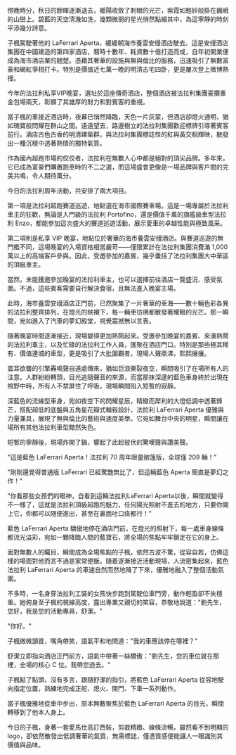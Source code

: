 傍晚時分，秋日的餘暉逐漸退去，暖陽收斂了刺眼的光芒，紫霞如輕紗般掛在巍峨的山巒上。碧藍的天空清澈如洗，幾顆微弱的星光悄然點綴其中，為這寧靜的時刻平添幾分詩意。

子楓駕駛著他的 LaFerrari Aperta，緩緩朝海市養雲安缦酒店駛去。這是安缦酒店集團在中國建造的第四家酒店，曆時十數年、耗資數十億打造而成，自年初開業便成為海市酒店業的翹楚。憑藉其奢華的設施與無與倫比的服務，迅速吸引了無數富豪和網紅爭相打卡。特別是價值近七萬一晚的明清古宅四卧，更是屢次登上微博熱搜。

今年的法拉利私享VIP晚宴，選址於這座傳奇酒店，整個酒店被法拉利集團豪擲重金包場兩天，彰顯了其雄厚的財力和對賓客的重視。

當子楓的車接近酒店時，夜幕已悄然降臨，天色一片灰蒙，但酒店卻燈火通明，猶如瑰寶般閃耀在群山之間。遠遠望去，路邊樹立的法拉利集團歡迎標牌引導著賓客前行。酒店古色古香的明清建築群，與法拉利集團標誌性的紅與黃交相輝映，散發出一種沉穩中透著熱情的獨特氣質。

作為國內超跑市場的佼佼者，法拉利在無數人心中都是絕對的頂尖品牌。多年來，它已成為富豪們購置跑車時的不二之選，而這場盛會更像是一場品牌與客戶間的完美共鳴，令人期待萬分。


今日的法拉利周年活動，共安排了兩大項目。  

第一項是法拉利超跑賽道巡遊，地點選在海市國際賽車場。這是一場專屬於法拉利車主的狂歡，無論是入門級的法拉利 Portofino，還是價值千萬的旗艦級車型法拉利 Enzo，都能參加這次盛大的賽道巡遊活動，展示愛車的卓越性能與極致風采。  

第二項則是私享 VIP 晚宴，地點位於奢華的海市養雲安缦酒店。與賽道巡遊的無門檻不同，這場晚宴的入場資格相當嚴苛——僅限累計在法拉利集團消費滿 1,000 萬以上的高端客戶參與。因此，受邀參加的嘉賓，幾乎囊括了法拉利集團大中華區的頂級車主。  

當然，未能獲邀參加晚宴的法拉利車主，也可以選擇前往酒店一覽盛況、感受氛圍。不過，這些賓客需要自行解決食宿，且無法進入晚宴主場。  

此時，海市養雲安缦酒店正門前，已然聚集了一片奢華的車海——數十輛色彩各異的法拉利整齊排列，在燈光的映襯下，每一輛車彷彿都散發著耀眼的光芒。那一瞬間，宛如進入了汽車的夢幻殿堂，視覺震撼無以言表。  

隨著晚宴時間逐漸接近，現場變得更加熱鬧起來。受邀參加晚宴的嘉賓、來湊熱鬧的法拉利車主，以及忙碌的法拉利工作人員，匯聚在酒店門口。特別是那些極其稀有、價值連城的車型，更是吸引了大批圍觀者，現場人聲鼎沸，熙熙攘攘。  

震耳欲聾的引擎轟鳴聲自遠處傳來，猶如巨浪撕裂夜空，瞬間吸引了在場所有人的注意。人群紛紛轉頭，目光追隨聲音的來源，而當那抹深邃的藍色車身終於出現在視野中時，所有人不禁屏住了呼吸，現場瞬間陷入短暫的寂靜。

深藍色的流線型車身，宛如夜空下的閃耀星辰，精緻而犀利的大燈低調中透著鋒芒，搭配超低的底盤與五角星花瓣式輪毂設計，法拉利 LaFerrari Aperta 優雅與力量兼具，展現了無與倫比的藝術與速度美學。它宛如舞台中央的明星，瞬間讓在場所有其他法拉利車型黯然失色。

短暫的寧靜後，現場炸開了鍋，響起了此起彼伏的驚嘆聲與讚美聲。

"這是藍色 LaFerrari Aperta！法拉利 70 周年限量敞篷版，全球僅 209 輛！"

"剛剛還覺得普通版 LaFerrari 已經驚艷無比了，但這輛藍色 Aperta 簡直是夢幻之作！"

"你看那些女孩們的眼神，自看到這輛法拉利LaFerrari Aperta以後，瞬間就變得不一樣了，這就是法拉利頂級超跑的魅力，任何陽光照射不進去的地方，只要你開上它，你都可以随便進出，甚至在裏面吐口痰都行！"

藍色 LaFerrari Aperta 驕傲地停在酒店門前，在燈光的照射下，每一處車身線條都流光溢彩，宛如一顆降臨人間的藍寶石，將全場的焦點牢牢鎖定在它的身上。  

面對無數人的矚目，瞬間成為全場焦點的子楓，依然古波不驚，從容自若，仿佛這樣的場面對他而言不過是家常便飯。隨着逐漸接近活動現場，人流密集起來，藍色法拉利 LaFerrari Aperta 的車速自然而然地降了下來，優雅地融入了整個活動氛圍。  

不多時，一名身穿法拉利工裝的女孩快步跑到駕駛位車門旁，動作輕盈卻不失穩重。她俯身至子楓的視線高度，露出專業又親切的笑容，恭敬地說道："劉先生，您好，我是您的活動專員，舒潔。"  

"你好。"  

子楓微微頷首，嘴角帶笑，語氣平和地問道："我的車應該停在哪裡？"  

舒潔立即指向酒店正門前方，語氣中帶著一絲驕傲："劉先生，您的車位就在那裡，全場的核心 C 位。我帶您過去。"  

子楓點了點頭，沒有多言，跟隨舒潔的指引，將藍色 LaFerrari Aperta 從容地駛向指定位置，熟練地完成正舵、熄火、開門、下車一系列動作。  

當子楓優雅地從車中步出，原本無數聚焦於藍色 LaFerrari Aperta 的目光，瞬間轉移到了他本人身上。  

今日的子楓，身著一套愛馬仕高訂西裝，剪裁精緻、線條流暢，雖然看不到明顯的 logo，卻依然散發出低調奢華的氣質，無需標誌，僅憑質感便能讓人一眼識別其價值與品味。  